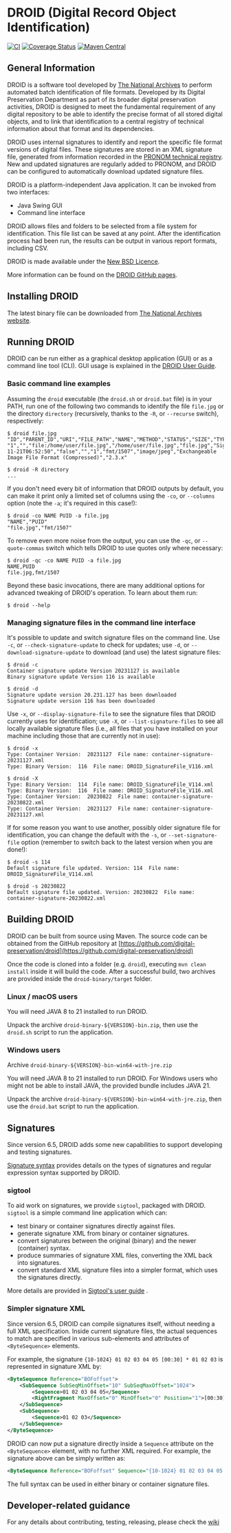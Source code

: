 # DROID (Digital Record Object Identification)  

[![CI](https://github.com/digital-preservation/droid/workflows/CI/badge.svg)](https://github.com/digital-preservation/droid/actions?query=workflow%3ACI)
[![Coverage Status](https://coveralls.io/repos/github/digital-preservation/droid/badge.svg?branch=main)](https://coveralls.io/github/digital-preservation/droid?branch=main)
[![Maven Central](https://maven-badges.herokuapp.com/maven-central/uk.gov.nationalarchives/droid/badge.svg)](https://central.sonatype.com/search?q=g%3Auk.gov.nationalarchives+droid)

## General Information

DROID is a software tool developed by [The National Archives](http://www.nationalarchives.gov.uk/ "The National Archives Website") to perform automated batch identification of file formats. Developed by its Digital Preservation Department as part of its broader digital preservation activities, DROID is designed to meet the fundamental requirement of any digital repository to be able to identify the precise format of all stored digital objects, and to link that identification to a central registry of technical information about that format and its dependencies.

DROID uses internal signatures to identify and report the specific file format versions of digital files. These signatures are stored in an XML signature file, generated from information recorded in the [PRONOM technical registry](http://www.nationalarchives.gov.uk/PRONOM/Default.aspx "PRONOM Technical Registry"). New and updated signatures are regularly added to PRONOM, and DROID can be configured to automatically download updated signature files.

DROID is a platform-independent Java application. It can be invoked from two interfaces:

* Java Swing GUI
* Command line interface

DROID allows files and folders to be selected from a file system for identification. This file list can be saved at any point. After the identification process had been run, the results can be output in various report formats, including CSV.

DROID is made available under the [New BSD Licence](https://raw.github.com/digital-preservation/droid/master/license.md).

More information can be found on the [DROID GitHub pages](https://digital-preservation.github.io/droid/).

## Installing DROID

The latest binary file can be downloaded from [The National Archives website](https://www.nationalarchives.gov.uk/information-management/manage-information/preserving-digital-records/droid/ "The National Archives website").

## Running DROID

DROID can be run either as a graphical desktop application (GUI) or as a command line tool (CLI). GUI usage is explained in the [DROID User Guide](https://cdn.nationalarchives.gov.uk/documents/information-management/droid-user-guide.pdf).

### Basic command line examples

Assuming the `droid` executable (the `droid.sh` or `droid.bat` file) is in your PATH, run one of the following two commands to identify the file `file.jpg` or the directory `directory` (recursively, thanks to the `-R`, or `--recurse` switch), respectively:

~~~console
$ droid file.jpg
"ID","PARENT_ID","URI","FILE_PATH","NAME","METHOD","STATUS","SIZE","TYPE","EXT","LAST_MODIFIED","EXTENSION_MISMATCH","HASH","FORMAT_COUNT","PUID","MIME_TYPE","FORMAT_NAME","FORMAT_VERSION"
"1","","file:/home/user/file.jpg","/home/user/file.jpg","file.jpg","Signature","Done","1689552","File","jpg","2017-11-21T06:52:50","false","","1","fmt/1507","image/jpeg","Exchangeable Image File Format (Compressed)","2.3.x"

$ droid -R directory
...
~~~

If you don't need every bit of information that DROID outputs by default, you can make it print only a limited set of columns using the `-co`, or `--columns` option (note the `-a`; it's required in this case!):

~~~console
$ droid -co NAME PUID -a file.jpg
"NAME","PUID"
"file.jpg","fmt/1507"
~~~

To remove even more noise from the output, you can use the `-qc`, or `--quote-commas` switch which tells DROID to use quotes only where necessary:

~~~console
$ droid -qc -co NAME PUID -a file.jpg
NAME,PUID
file.jpg,fmt/1507
~~~

Beyond these basic invocations, there are many additional options for advanced tweaking of DROID's operation. To learn about them run:

~~~console
$ droid --help
~~~

### Managing signature files in the command line interface

It's possible to update and switch signature files on the command line. Use `-c`, or `--check-signature-update` to check for updates; use `-d`, or `--download-signature-update` to download (and use) the latest signature files:

~~~console
$ droid -c
Container signature update Version 20231127 is available
Binary signature update Version 116 is available

$ droid -d
Signature update version 20.231.127 has been downloaded
Signature update version 116 has been downloaded
~~~

Use `-x`, or `--display-signature-file` to see the signature files that DROID currently uses for identification; use `-X`, or `--list-signature-files` to see all locally available signature files (i.e., all files that you have installed on your machine including those that are currently not in use):

~~~console
$ droid -x
Type: Container Version:  20231127  File name: container-signature-20231127.xml
Type: Binary Version:  116  File name: DROID_SignatureFile_V116.xml

$ droid -X
Type: Binary Version:  114  File name: DROID_SignatureFile_V114.xml
Type: Binary Version:  116  File name: DROID_SignatureFile_V116.xml
Type: Container Version:  20230822  File name: container-signature-20230822.xml
Type: Container Version:  20231127  File name: container-signature-20231127.xml
~~~

If for some reason you want to use another, possibly older signature file for identification, you can change the default with the `-s`, or `--set-signature-file` option (remember to switch back to the latest version when you are done!):

~~~console
$ droid -s 114
Default signature file updated. Version: 114  File name: DROID_SignatureFile_V114.xml

$ droid -s 20230822
Default signature file updated. Version: 20230822  File name: container-signature-20230822.xml
~~~

## Building DROID

DROID can be built from source using Maven. The source code can be obtained from the GitHub repository at [https://github.com/digital-preservation/droid](https://github.com/digital-preservation/droid)
   
Once the code is cloned into a folder (e.g. `droid`), executing `mvn clean install` inside it will build the code. After a successful build, two archives are provided inside the `droid-binary/target` folder.

### Linux / macOS users

You will need JAVA 8 to 21 installed to run DROID.

Unpack the archive `droid-binary-${VERSION}-bin.zip`, then use the `droid.sh` script to run the application.

### Windows users
Archive  `droid-binary-${VERSION}-bin-win64-with-jre.zip`


You will need JAVA 8 to 21 installed to run DROID. For Windows users who might not be able to install JAVA, the provided bundle includes JAVA 21.

Unpack the archive `droid-binary-${VERSION}-bin-win64-with-jre.zip`, then use the `droid.bat` script to run the application.

## Signatures

Since version 6.5, DROID adds some new capabilities to support developing and testing signatures.

[Signature syntax](Signature%20syntax.md) provides details on the types of signatures and regular expression syntax supported by DROID.

### sigtool

To aid work on signatures, we provide `sigtool`, packaged with DROID. `sigtool` is a simple command line application which can:

 * test binary or container signatures directly against files.
 * generate signature XML from binary or container signatures.
 * convert signatures between the original (binary) and the newer (container) syntax.
 * produce summaries of signature XML files, converting the XML back into signatures.
 * convert standard XML signature files into a simpler format, which uses the signatures directly.

More details are provided in [Sigtool's user guide](droid-binary/bin/Using%20sigtool.txt) .

### Simpler signature XML

Since version 6.5, DROID can compile signatures itself, without needing a full XML specification. Inside current signature files, the actual sequences to match are specified in various sub-elements and attributes of `<ByteSequence>` elements. 

For example, the signature `{10-1024} 01 02 03 04 05 [00:30] * 01 02 03` is represented in signature XML by:

```xml
<ByteSequence Reference="BOFoffset">
    <SubSequence SubSeqMinOffset="10" SubSeqMaxOffset="1024">
        <Sequence>01 02 03 04 05</Sequence>
        <RightFragment MaxOffset="0" MinOffset="0" Position="1">[00:30]</RightFragment>
    </SubSequence>
    <SubSequence>
        <Sequence>01 02 03</Sequence>
    </SubSequence>
</ByteSequence>
```

DROID can now put a signature directly inside a `Sequence` attribute on the `<ByteSequence>` element, with no further XML required.  For example, the signature above can be simply written as:

```xml
<ByteSequence Reference="BOFoffset" Sequence="{10-1024} 01 02 03 04 05 [00:30] * 01 02 03" />
```

The full syntax can be used in either binary or container signature files.

## Developer-related guidance

For any details about contributing, testing, releasing, please check the [wiki](https://github.com/digital-preservation/droid/wiki)

